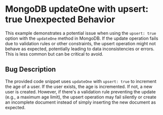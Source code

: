 # MongoDB updateOne with upsert: true Unexpected Behavior

This example demonstrates a potential issue when using the `upsert: true` option with the `updateOne` method in MongoDB. If the update operation fails due to validation rules or other constraints, the upsert operation might not behave as expected, potentially leading to data inconsistencies or errors.  This is less common but can be critical to avoid.

## Bug Description
The provided code snippet uses `updateOne` with `upsert: true` to increment the age of a user. If the user exists, the age is incremented. If not, a new user is created. However, if there's a validation rule preventing the update (e.g., a maximum age limit), the upsert operation may fail silently or create an incomplete document instead of simply inserting the new document as expected. 